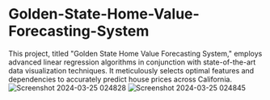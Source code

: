 # Golden-State-Home-Value-Forecasting-System
This project, titled "Golden State Home Value Forecasting System," employs advanced linear regression algorithms in conjunction with state-of-the-art data visualization techniques. It meticulously selects optimal features and dependencies to accurately predict house prices across California.
![Screenshot 2024-03-25 024828](https://github.com/vinii-13/Golden-State-Home-Value-Forecasting-System/assets/96379331/0debb58d-340e-420d-a4d9-3b9680c174cb)
![Screenshot 2024-03-25 024845](https://github.com/vinii-13/Golden-State-Home-Value-Forecasting-System/assets/96379331/28eb572e-280a-4711-b0c7-76fc746ed70a)
